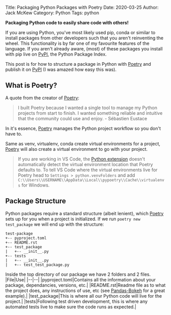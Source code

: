 Title: Packaging Python Packages with Poetry
Date: 2020-03-25
Author: Jack McKew
Category: Python
Tags: python

**Packaging Python code to easily share code with others!**

If you are using Python, you've most likely used pip, conda or similar to install packages from other developers such that you aren't reinventing the wheel. This functionality is by far one of my favourite features of the language. If you aren't already aware, (most) of these packages you install with pip live on [PyPI](https://pypi.org/), the Python Package Index.

This post is for how to structure a package in Python with [Poetry](https://python-poetry.org/) and publish it on [PyPI](https://pypi.org/) (I was amazed how easy this was).

## What is Poetry?

A quote from the creator of [Poetry](https://python-poetry.org/):

> I built Poetry because I wanted a single tool to manage my Python projects from start to finish. I wanted something reliable and intuitive that the community could use and enjoy. - Sébastien Eustace

In it's essence, [Poetry](https://python-poetry.org/) manages the Python project workflow so you don't have to.

Same as venv, virtualenv, conda create virtual environments for a project, [Poetry](https://python-poetry.org/) will also create a virtual environment to go with your project.

> If you are working in VS Code, the [Python extension](https://marketplace.visualstudio.com/items?itemName=ms-python.python) doesn't automatically detect the virtual environment location that Poetry defaults to. To tell VS Code where the virtual environments live for Poetry head to `Settings > python.venvFolders` and add `C:\\Users\\USERNAME\\AppData\\Local\\pypoetry\\Cache\\virtualenvs` for Windows.

## Package Structure

Python packages require a standard structure (albeit lenient), which [Poetry](https://python-poetry.org/) sets up for you when a project is initialized.  If we run `poetry new test_package` we will end up with the structure:

``` tree
test-package
+-- pyproject.toml
+-- README.rst
+-- test_package
|   +-- __init__.py
+-- tests
|   +-- __init__.py
|   +-- test_test_package.py
```

Inside the top directory of our package we have 2 folders and 2 files.
|File|Use|
|--|--|
|pyproject.toml|Contains all the information about your package, dependancies, versions, etc.|
|README.rst|Readme file as to what the project does, any instructions of use, etc (see [Pandas-Bokeh](https://github.com/PatrikHlobil/Pandas-Bokeh) for a great example).|
|test_package|This is where all our Python code will live for the project.|
|tests|Following test driven development, this is where any automated tests live to make sure the code runs as expected.|
